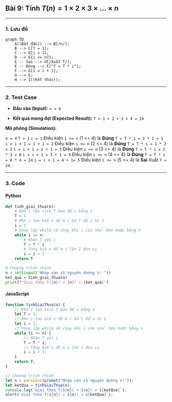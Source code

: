 ## Bài 9: Tính $T(n) = 1 \times 2 \times 3 \times \ldots \times n$

---

### **1. Lưu đồ**

```mermaid
graph TD
    A((Bắt đầu)) --> B[/n/];
    B --> C[T = 1];
    C --> D[i = 1];
    D --> E{i <= n?};
    E -- Sai --> H[/Xuất T/];
    E -- Đúng --> F["T = T * i"];
    F --> G[i = i + 1];
    G --> E;
    H --> I((Kết thúc));
```

---

### **2. Test Case**

- **Đầu vào (Input):** `n = 4`

- **Kết quả mong đợi (Expected Result):** `T = 1 × 2 × 3 × 4 = 24`


**Mô phỏng (Simulation):**

`n = 4`
`T = 1`
`i = 1`
Điều kiện `i <= n` (1 <= 4) là **Đúng**
    `T = T * i = 1 * 1 = 1`
    `i = i + 1 = 1 + 1 = 2`
Điều kiện `i <= n` (2 <= 4) là **Đúng**
    `T = T * i = 1 * 2 = 2`
    `i = i + 1 = 2 + 1 = 3`
Điều kiện `i <= n` (3 <= 4) là **Đúng**
    `T = T * i = 2 * 3 = 6`
    `i = i + 1 = 3 + 1 = 4`
Điều kiện `i <= n` (4 <= 4) là **Đúng**
    `T = T * i = 6 * 4 = 24`
    `i = i + 1 = 4 + 1= 5`
Điều kiện `i <= n` (5 <= 4) là **Sai**
Xuất `T = 24`.

---

### **3. Code**

#### **Python**

```python
def tinh_giai_thua(n):
    # Khởi tạo tích T ban đầu bằng 1
    T = 1
    # Khởi tạo biến đếm i bắt đầu từ 1
    i = 1
    # Vòng lặp while sẽ chạy khi i còn nhỏ hơn hoặc bằng n
    while i <= n:
        # Nhân T với i
        T = T * i
        # Tăng biến đếm i lên 1 đơn vị
        i = i + 1
    return T

# Chương trình chính
n = int(input("Nhập vào số nguyên dương n: "))
ket_qua = tinh_giai_thua(n)
print(f"Giai thừa T({n}) = {n}! = {ket_qua}")
```

#### **JavaScript**

```javascript
function tinhGiaiThua(n) {
    // Khởi tạo tích T ban đầu bằng 1
    let T = 1;
    // Khởi tạo biến đếm i bắt đầu từ 1
    let i = 1;
    // Vòng lặp while sẽ chạy khi i còn nhỏ hơn hoặc bằng n
    while (i <= n) {
        // Nhân T với i
        T = T * i;
        // Tăng biến đếm i lên 1 đơn vị
        i = i + 1;
    }
    return T;
}

// Chương trình chính
let n = parseInt(prompt("Nhập vào số nguyên dương n:"));
let ketQua = tinhGiaiThua(n);
console.log(`Giai thừa T(${n}) = ${n}! = ${ketQua}`);
alert(`Giai thừa T(${n}) = ${n}! = ${ketQua}`);
```
